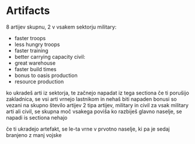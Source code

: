 # Artifacts

8 artijev skupnu, 2 v vsakem sektorju
military:
- faster troops
- less hungry troops
- faster training
- better carrying capacity
civil:
- great warehouse
- faster build times
- bonus to oasis production
- resource production

ko ukradeš arti iz sektorja, te začnejo napadat iz tega sectiona
če ti porušijo zakladnica, se vsi arti vrnejo lastnikom in nehaš biti napaden
bonusi so vezani na skupno število artijev
2 tipa artijev, military in civil
za vsak military arti ali civil, se skupna moč vsakega poviša
ko razbiješ glavno naselje, se napadi is sectiona nehajo

če ti ukradejo artefakt, se le-ta vrne v prvotno naselje, ki pa je sedaj branjeno z manj vojske

